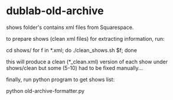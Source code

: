 # dublab-old-archive

shows folder's contains xml files from Squarespace.

to prepare shows (clean xml files) for extracting information, run:

cd shows/
for f in *.xml; do ./clean_shows.sh $f; done

this will produce a clean (*_clean.xml) version of each show under shows/clean but some (5-10) had to be fixed manually...

finally, run python program to get shows list:

python old-archive-formatter.py
